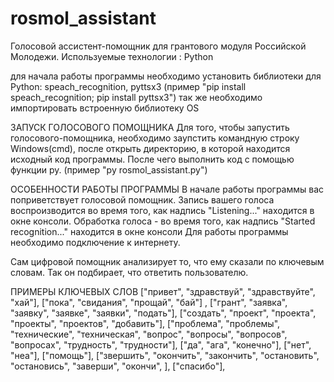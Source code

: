 # rosmol_assistant
Голосовой ассистент-помощник для грантового модуля Российской Молодежи.
Используемые технологии : Python

для начала работы программы необходимо установить библиотеки для Python: speach_recognition, pyttsx3 (пример "pip install speach_recognition; pip install pyttsx3")
так же необходимо импортировать встроенную библиотеку OS

ЗАПУСК ГОЛОСОВОГО ПОМОЩНИКА
Для того, чтобы запустить голосового-помощника, необходимо заупстить командную строку Windows(cmd), после открыть директорию, в которой находится исходный код программы.
После чего выполнить код с помощью функции py. (пример "py rosmol_assistant.py")

ОСОБЕННОСТИ РАБОТЫ ПРОГРАММЫ
В начале работы программы вас поприветствует голосовой помощник. 
Запись вашего голоса воспроизводится во время того, как надпись "Listening..." находится в окне консоли.
Обработка голоса - во время того, как надпись "Started recognition..." находится в окне консоли
Для работы программы необходимо подключение к интернету.

Сам цифровой помощник анализирует то, что ему сказали по ключевым словам. Так он подбирает, что ответить пользователю.

ПРИМЕРЫ КЛЮЧЕВЫХ СЛОВ
["привет", "здравствуй", "здравствуйте", "хай"],
["пока", "свидания", "прощай", "бай"] ,
["грант", "заявка", "заявку", "заявке", "заявки", "подать"],
["создать", "проект", "проекта", "проекты", "проектов", "добавить"],
["проблема", "проблемы", "технические", "техническая", "вопрос", "вопросы", "вопросов", "вопросах", "трудность", "трудности"],
["да", "ага", "конечно"],
["нет", "неа"],
["помощь"],
["звершить", "окончить", "закончить", "остановить", "остановись", "заверши", "окончи", ],
["спасибо"],
